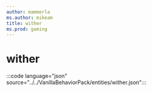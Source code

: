 ```yaml
---
author: mammerla
ms.author: mikeam
title: wither
ms.prod: gaming
---
```


# wither

:::code language="json" source="../../VanillaBehaviorPack/entities/wither.json":::